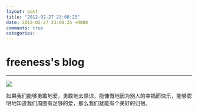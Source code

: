 ```yaml
---
layout: post
title: "2012-02-27 23:08:25"
date: 2012-02-27 23:08:25 +0800
comments: true
categories: 
---
```


# freeness's blog

----------

![](http://okqmqrbgo.bkt.clouddn.com/201202272308251.jpg)

>
如果我们能够勇敢地爱，勇敢地去原谅，能慷慨地因为别人的幸福而快乐，能够聪明地知道我们周围有足够的爱，那么我们就能有个美好的归宿。